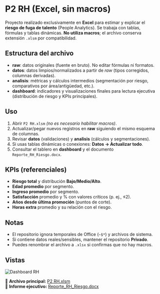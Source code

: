 # P2 RH (Excel, sin macros)

Proyecto realizado exclusivamente en **Excel** para estimar y explicar el **riesgo de fuga de talento** (People Analytics). Se trabaja con tablas, fórmulas y tablas dinámicas. **No utiliza macros**; el archivo conserva extensión `.xlsm` por compatibilidad.

## Estructura del archivo

- **raw**: datos originales (fuente en bruto). No editar fórmulas ni formatos.
- **datos**: datos limpios/normalizados a partir de *raw* (tipos corregidos, columnas derivadas).
- **analisis**: métricas y cálculos intermedios (segmentación por riesgo, comparativos por área/antigüedad, etc.).
- **dashboard**: indicadores y visualizaciones finales para lectura ejecutiva (distribución de riesgo y KPIs principales).

## Uso
1. Abrir `P2 RH.xlsm` *(no es necesario habilitar macros)*.
2. Actualizar/pegar nuevos registros en **raw** siguiendo el mismo esquema de columnas.
3. Revisar **datos** (validaciones) y **analisis** (cálculos y segmentaciones).
4. Si usas tablas dinámicas o conexiones: **Datos → Actualizar todo**.
5. Consultar el tablero en **dashboard** y el documento `Reporte_RH_Riesgo.docx`.

## KPIs (referenciales)
- **Riesgo total** y distribución **Bajo/Medio/Alto**.
- **Edad promedio** por segmento.
- **Ingreso promedio** por segmento.
- **Satisfacción** promedio y % con valores críticos (p. ej., ≤2).
- **Años desde última promoción** (puntos de corte).
- **Horas extra** promedio y su relación con el riesgo.

## Notas
- El repositorio ignora temporales de Office (`~$*`) y archivos de sistema.
- Si contiene datos reales/sensibles, mantener el repositorio **Privado**.
- Puedes renombrar el archivo a `.xlsx` si confirmas que no hay macros.

## Vistas
![Dashboard RH](docs/Dashboard%20RH.jpg)


📂 **Archivo principal:** [P2 RH.xlsm](./P2%20RH.xlsm)  
📄 **Informe ejecutivo:** [Reporte_RH_Riesgo.docx](./Reporte_RH_Riesgo.docx)
